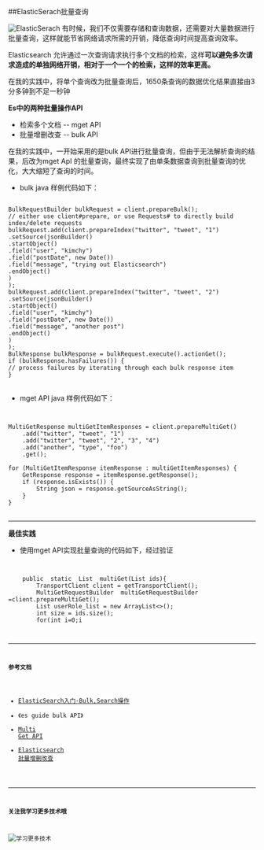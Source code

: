 ##ElasticSerach批量查询

![ElasticSerach](http://openskill.cn/uploads/article/20161015/0f32aeff3ccf8e5dc3d196ee8fd45d56.png)
有时候，我们不仅需要存储和查询数据，还需要对大量数据进行批量查询，这样就能节省网络请求所需的开销，降低查询时间提高查询效率。

Elasticsearch 允许通过一次查询请求执行多个文档的检索，这样**可以避免多次请求造成的单独网络开销，相对于一个一个的检索，这样的效率更高。**

在我的实践中，将单个查询改为批量查询后，1650条查询的数据优化结果直接由3分多钟到不足一秒钟

**Es中的两种批量操作API**

-  检索多个文档 -- mget API
-  批量增删改查 -- bulk API

在我的实践中，一开始采用的是bulk API进行批量查询，但由于无法解析查询的结果，后改为mget ApI 的批量查询，最终实现了由单条数据查询到批量查询的优化，大大缩短了查询的时间。

-  bulk java 样例代码如下：
<pre>
<code>
BulkRequestBuilder bulkRequest = client.prepareBulk();
// either use client#prepare, or use Requests# to directly build index/delete requests
bulkRequest.add(client.prepareIndex("twitter", "tweet", "1")
.setSource(jsonBuilder()
.startObject()
.field("user", "kimchy")
.field("postDate", new Date())
.field("message", "trying out Elasticsearch")
.endObject()
)
);
bulkRequest.add(client.prepareIndex("twitter", "tweet", "2")
.setSource(jsonBuilder()
.startObject()
.field("user", "kimchy")
.field("postDate", new Date())
.field("message", "another post")
.endObject()
)
);
BulkResponse bulkResponse = bulkRequest.execute().actionGet();
if (bulkResponse.hasFailures()) {
// process failures by iterating through each bulk response item
}
</code>
</pre>

-  mget API java 样例代码如下：
<pre>
<code>
	
MultiGetResponse multiGetItemResponses = client.prepareMultiGet()
    .add("twitter", "tweet", "1")           
    .add("twitter", "tweet", "2", "3", "4") 
    .add("another", "type", "foo")          
    .get();

for (MultiGetItemResponse itemResponse : multiGetItemResponses) { 
    GetResponse response = itemResponse.getResponse();
    if (response.isExists()) {                      
        String json = response.getSourceAsString(); 
    }
}
</code>
</pre>

--- 

**最佳实践**

-  使用mget API实现批量查询的代码如下，经过验证

	<pre>
<code>
    public  static  List<UserRole>  multiGet(List<String> ids){
        TransportClient client = getTransportClient();
        MultiGetRequestBuilder  multiGetRequestBuilder =client.prepareMultiGet();
        List<UserRole> userRole_list = new ArrayList<>();
        int size = ids.size();
        for(int i=0;i<size;i++){
            multiGetRequestBuilder= multiGetRequestBuilder.add("com","jack",ids.get(i));
        }
        MultiGetResponse multiGetItemResponses =  multiGetRequestBuilder.get();
        for (MultiGetItemResponse itemResponse : multiGetItemResponses) {
            GetResponse response = itemResponse.getResponse();
            if (response.isExists()) {
                String json = response.getSourceAsString();
                log.info(json);
                userRole_list.add(parseJason(json));
            }
        }
        return userRole_list;
	}

</code>
</pre>
  

----

**参考文档**

-  [ElasticSearch入门-Bulk,Search操作](http://donlianli.iteye.com/blog/1902840)
-  《es guide bulk API》
-  [Multi Get API](https://www.elastic.co/guide/en/elasticsearch/client/java-api/current/java-docs-multi-get.html#java-docs-multi-get)
-  [Elasticsearch 批量增删改查](http://techlog.cn/article/list/10182845#b)

---

**关注我学习更多技术哦**

![学习更多技术](http://upload-images.jianshu.io/upload_images/1307647-2e61e10298750352.jpg?imageMogr2/auto-orient/strip%7CimageView2/2/w/1240)
